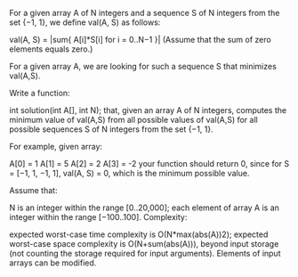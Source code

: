 ﻿For a given array A of N integers and a sequence S of N integers from the set {−1, 1}, we define val(A, S) as follows:

val(A, S) = |sum{ A[i]*S[i] for i = 0..N−1 }|
(Assume that the sum of zero elements equals zero.)

For a given array A, we are looking for such a sequence S that minimizes val(A,S).

Write a function:

int solution(int A[], int N);
that, given an array A of N integers, computes the minimum value of val(A,S) from all possible values of val(A,S) for all possible sequences S of N integers from the set {−1, 1}.

For example, given array:

  A[0] =  1
  A[1] =  5
  A[2] =  2
  A[3] = -2
your function should return 0, since for S = [−1, 1, −1, 1], val(A, S) = 0, which is the minimum possible value.

Assume that:

N is an integer within the range [0..20,000];
each element of array A is an integer within the range [−100..100].
Complexity:

expected worst-case time complexity is O(N*max(abs(A))2);
expected worst-case space complexity is O(N+sum(abs(A))), beyond input storage (not counting the storage required for input arguments).
Elements of input arrays can be modified.